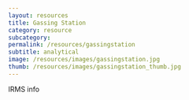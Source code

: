 ```yaml
---
layout: resources
title: Gassing Station
category: resource
subcategory: 
permalink: /resources/gassingstation
subtitle: analytical
image: /resources/images/gassingstation.jpg
thumb: /resources/images/gassingstation_thumb.jpg
---
```


IRMS info

